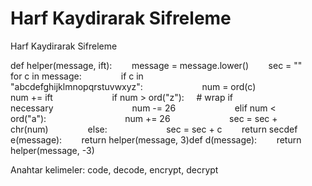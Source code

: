 # Harf Kaydirarak Sifreleme


Harf Kaydirarak Sifreleme




def helper(message, ift):        message = message.lower()        sec = ""        for c in message:                if c in "abcdefghijklmnopqrstuvwxyz":                        num = ord(c)                        num += ift                        if num > ord("z"):     # wrap if necessary                                num -= 26                        elif num < ord("a"):                                num += 26                        sec = sec + chr(num)                else:                        sec = sec + c        return secdef e(message):        return helper(message, 3)def d(message):        return helper(message, -3)

Anahtar kelimeler: code, decode, encrypt, decrypt




